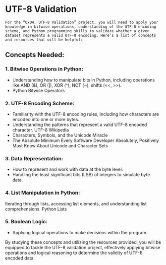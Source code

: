 # UTF-8 Validation
```For the “0x04. UTF-8 Validation” project, you will need to apply your knowledge in bitwise operations, understanding of the UTF-8 encoding scheme, and Python programming skills to validate whether a given dataset represents a valid UTF-8 encoding. Here’s a list of concepts and resources that will be helpful:```

## Concepts Needed:
### 1. Bitwise Operations in Python:
- Understanding how to manipulate bits in Python, including operations like AND (&), OR (|), XOR (^), NOT (~), shifts (<<, >>).
- Python Bitwise Operators

### 2. UTF-8 Encoding Scheme:
- Familiarity with the UTF-8 encoding rules, including how characters are encoded into one or more bytes.
- Understanding the patterns that represent a valid UTF-8 encoded character.
UTF-8 Wikipedia
- Characters, Symbols, and the Unicode Miracle
- The Absolute Minimum Every Software Developer Absolutely, Positively Must Know About Unicode and Character Sets

### 3. Data Representation:
- How to represent and work with data at the byte level.
- Handling the least significant bits (LSB) of integers to simulate byte data.

### 4. List Manipulation in Python:
Iterating through lists, accessing list elements, and understanding list comprehensions.
Python Lists

### 5. Boolean Logic:
- Applying logical operations to make decisions within the program.


By studying these concepts and utilizing the resources provided, you will be equipped to tackle the UTF-8 validation project, effectively applying bitwise operations and logical reasoning to determine the validity of UTF-8 encoded data.